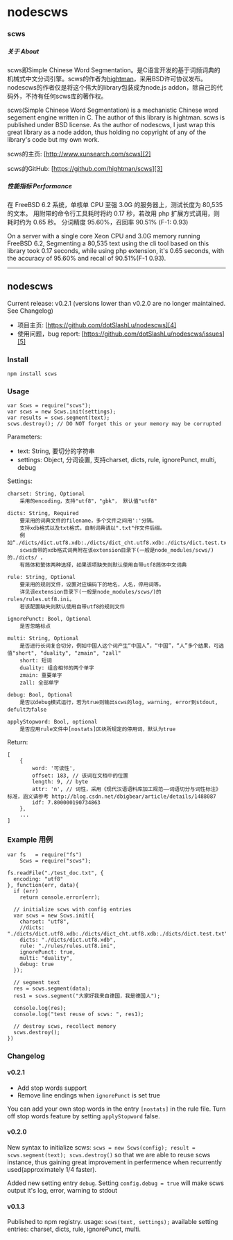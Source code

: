 # nodescws

### scws

##### 关于 About
scws即Simple Chinese Word Segmentation。是C语言开发的基于词频词典的机械式中文分词引擎。scws的作者为[hightman][1]，采用BSD许可协议发布。nodescws的作者仅是将这个伟大的library包装成为node.js addon，除自己的代码外，不持有任何scws库的著作权。

scws(Simple Chinese Word Segmentation) is a mechanistic Chinese word segement engine written in C. The author of this library is hightman. scws is published under BSD license. As the author of nodescws, I just wrap this great library as a node addon, thus holding no copyright of any of the library's code but my own work.

scws的主页: [http://www.xunsearch.com/scws][2]

scws的GitHub: [https://github.com/hightman/scws][3]


##### 性能指标 Performance

在 FreeBSD 6.2 系统，单核单 CPU 至强 3.0G 的服务器上，测试长度为 80,535 的文本。 用附带的命令行工具耗时将约 0.17 秒，若改用 php 扩展方式调用，则耗时约为 0.65 秒。
分词精度 95.60%，召回率 90.51% (F-1: 0.93)

On a server with a single core Xeon CPU and 3.0G memory running FreeBSD 6.2, Segmenting a 80,535 text using the cli tool based on this library took 0.17 seconds, while using php extension, it's 0.65 seconds, with the accuracy of 95.60% and recall of 90.51%(F-1 0.93).

------

## nodescws
Current release: v0.2.1 (versions lower than v0.2.0 are no longer maintained. See Changelog)

- 项目主页: [https://github.com/dotSlashLu/nodescws][4]
- 使用问题，bug report: [https://github.com/dotSlashLu/nodescws/issues][5]

### Install
`npm install scws`

### Usage
    var Scws = require("scws");
    var scws = new Scws.init(settings);
    var results = scws.segment(text);
    scws.destroy(); // DO NOT forget this or your memory may be corrupted

Parameters:

* text: String, 要切分的字符串
* settings: Object, 分词设置, 支持charset, dicts, rule, ignorePunct, multi, debug

Settings:

    charset: String, Optional
        采用的encoding，支持"utf8"，"gbk"， 默认值"utf8"

    dicts: String, Required
        要采用的词典文件的filename，多个文件之间用':'分隔。
        支持xdb格式以及txt格式，自制词典请以".txt"作文件后缀。
        例如“./dicts/dict.utf8.xdb:./dicts/dict_cht.utf8.xdb:./dicts/dict.test.txt"
        scws自带的xdb格式词典附在该extension目录下(一般是node_modules/scws/)的./dicts/ ，
        有简体和繁体两种选择，如果该项缺失则默认使用自带utf8简体中文词典
        
    rule: String, Optional
        要采用的规则文件，设置对应编码下的地名，人名，停用词等。
        详见该extension目录下(一般是node_modules/scws/)的rules/rules.utf8.ini。
        若该配置缺失则默认使用自带utf8的规则文件
        
    ignorePunct: Bool, Optional
        是否忽略标点
        
    multi: String, Optional
        是否进行长词复合切分，例如中国人这个词产生“中国人”，“中国”，“人”多个结果，可选值"short", "duality", "zmain", "zall"
        short: 短词
        duality: 组合相邻的两个单字
        zmain: 重要单字
        zall: 全部单字
        
    debug: Bool, Optional
        是否以debug模式运行，若为true则输出scws的log, warning, error到stdout, defult为false
        
    applyStopword: Bool, optional
        是否应用rule文件中[nostats]区块所规定的停用词，默认为true
        
Return: 

    [
        { 
            word: '可读性',
            offset: 183, // 该词在文档中的位置
            length: 9, // byte
            attr: 'n', // 词性，采用《现代汉语语料库加工规范——词语切分与词性标注》标准，涵义请参考 http://blog.csdn.net/dbigbear/article/details/1488087
            idf: 7.800000190734863
        },
        ...
    ]

### Example 用例

    var fs   = require("fs")
        Scws = require("scws");
    
    fs.readFile("./test_doc.txt", {
      encoding: "utf8"
    }, function(err, data){
      if (err)
        return console.error(err);
        
      // initialize scws with config entries
      var scws = new Scws.init({
        charset: "utf8",
        //dicts: "./dicts/dict.utf8.xdb:./dicts/dict_cht.utf8.xdb:./dicts/dict.test.txt",
        dicts: "./dicts/dict.utf8.xdb",
        rule: "./rules/rules.utf8.ini",
        ignorePunct: true,
        multi: "duality",
        debug: true
      });
      
      // segment text
      res = scws.segment(data);
      res1 = scws.segment("大家好我来自德国，我是德国人");
      
      console.log(res);
      console.log("test reuse of scws: ", res1);
      
      // destroy scws, recollect memory
      scws.destroy();
    })
    
### Changelog
#### v0.2.1
- Add stop words support
- Remove line endings when `ignorePunct` is set true

You can add your own stop words in the entry `[nostats]` in the rule file. Turn off stop words feature by setting `applyStopword` false.

#### v0.2.0
New syntax to initialize scws: `scws = new Scws(config); result = scws.segment(text); scws.destroy()` so that we are able to reuse scws instance, thus gaining great improvement in perfermence when recurrently used(approximately 1/4 faster).

Added new setting entry `debug`. Setting `config.debug = true` will make scws output it's log, error, warning to stdout

#### v0.1.3
Published to npm registry. usage: `scws(text, settings);` available setting entries: charset, dicts, rule, ignorePunct, multi.


    
[1]: http://www.hightman.cn
[2]: http://www.xunsearch.com/scws/
[3]: https://github.com/hightman/scws
[4]: https://github.com/dotSlashLu/nodescws
[5]: https://github.com/dotSlashLu/nodescws/issues
